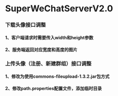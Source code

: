 # SuperWeChatServerV2.0
### 下载头像接口调整
#### 1、客户端请求时需要传入width和height参数
#### 2、服务端返回对应宽度和高度的图片

### 上传头像（注册、新建群组）接口调整
#### 1、修改为使用commons-fileupload-1.3.2.jar包方式
#### 2、修改path.properties配置文件，添加临时目录